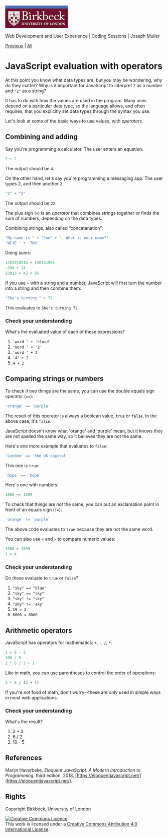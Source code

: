 ![Birkbeck, University of London](images/birkbeck-logo.jpg)

Web Development and User Experience | Coding Sessions | Joseph Muller

[Previous](javascript-values-and-data-types.md) | [All](README.md)

# JavaScript evaluation with operators

At this point you know what data types are, but you may be wondering, why do they matter? Why is it important for JavaScript to interpret `2` as a number and `"2"` as a string?

It has to do with how the values are used in the program. Many uses depend on a particular data type, so the language allows, and often requires, that you explicitly set data types through the syntax you use.

Let's look at some of the basic ways to use values, with *operators*.

## Combining and adding

Say you're programming a calculator. The user enters an equation.

```js
2 + 2
```

The output should be `4`.

On the other hand, let's say you're programming a messaging app. The user types 2, and then another 2.

```js
"2" + "2"
```

The output should be `22`.

The plus sign (`+`) is an *operator* that combines strings together or finds the sum of numbers, depending on the data types.

Combining strings, also called “concatenation”:

```js
"My name is " + "Joe" + ". What is your name?"
'WC1E ' + '7HX'
```

Doing sums:

```js
1203910516 + 150151956
-294 + 24
23913 + 42 + 95
```

If you use `+` with a string and a number, JavaScript will first turn the number into a string and then combine them:

```js
"She's turning " + 72
```

This evaluates to `She's turning 72`.

### Check your understanding

What's the evaluated value of each of these expressions?

1. `'word ' + 'cloud'`
2. `'word ' + '2'`
3. `'word ' + 2`
4. `'4' + 2`
5. `4 + 2`

<!--
1. `word cloud`
2. `word 2`
3. `word 2`
4. `42`
5. `6`
-->

## Comparing strings or numbers

To check if two things are the same, you can use the double equals sign operator (`==`):

```js
'orange' == 'purple'
```

The result of this operator is always a boolean value, `true` or `false`. In the above case, it's `false`.

JavaScript doesn't know what 'orange' and 'purple' mean, but it knows they are not spelled the same way, so it believes they are not the same.

Here's one more example that evaluates to `false`:

```js
'London' == 'the UK capital'
```

This one is `true`:

```js
`hope` == `hope`
```

Here's one with numbers:

```js
1900 == 1899
```

To check that things are *not* the same, you can put an exclamation point in front of an equals sign (`!=`):

```js
`orange` != `purple`
```

The above code evaluates to `true` because they are not the same word.

You can also use `<` and `>` to compare numeric values:

```js
1900 > 1899
1 > 4
```

### Check your understanding

Do these evaluate to `true` or `false`?

1. `"sky" == "blue"`
2. `"sky" == "sky"`
3. `"sky" != "sky"`
4. `"sky" != 'sky'`
5. `19 > 1`
6. `6000 < 6000`

## Arithmetic operators

JavaScript has operators for mathematics: `+`, `-`, `/`, `*`.

```js
1 + 5 - 2
100 / 5
2 * 6 / 3 + 1
```

Like in math, you can use parentheses to control the order of operations:

```js
2 * 6 / (3 + 1)
```

If you're not fond of math, don't worry--these are only used in simple ways in most web applications.

### Check your understanding

What's the result?

1. 3 * 3
2. 6 / 2
3. 10 - 5

## References
Marijn Haverbeke, *Eloquent JavaScript: A Modern Introduction to Programming*, third edition, 2018, [https://eloquentjavascript.net/](https://eloquentjavascript.net/).

## Rights
Copyright Birkbeck, University of London

<a rel="license" href="http://creativecommons.org/licenses/by/4.0/"><img alt="Creative Commons Licence" src="https://i.creativecommons.org/l/by/4.0/88x31.png" /></a><br />This work is licensed under a <a rel="license" href="http://creativecommons.org/licenses/by/4.0/">Creative Commons Attribution 4.0 International License</a>.
